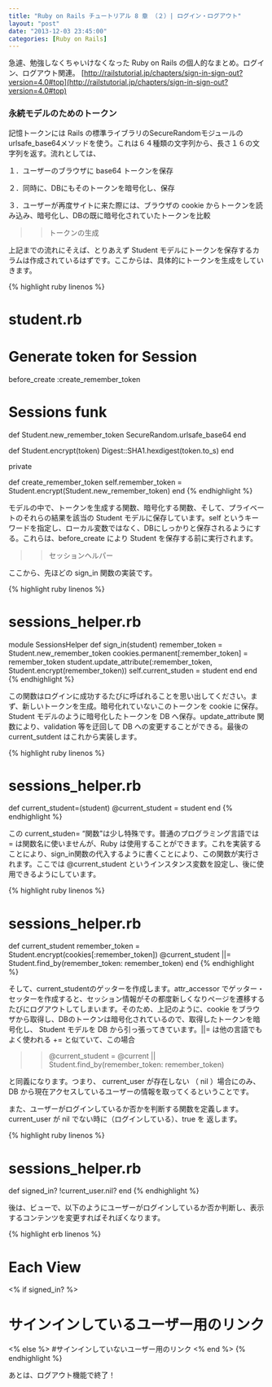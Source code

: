 ```yaml
---
title: "Ruby on Rails チュートリアル 8 章 （２）| ログイン・ログアウト"
layout: "post"
date: "2013-12-03 23:45:00"
categories: [Ruby on Rails]
---
```


急遽、勉強しなくちゃいけなくなった Ruby on Rails の個人的なまとめ。ログイン、ログアウト関連。
[http://railstutorial.jp/chapters/sign-in-sign-out?version=4.0#top](http://railstutorial.jp/chapters/sign-in-sign-out?version=4.0#top)

### 永続モデルのためのトークン

記憶トークンには Rails の標準ライブラリのSecureRandomモジュールのurlsafe_base64メソッドを使う。これは６４種類の文字列から、長さ１６の文字列を返す。流れとしては、

１．ユーザーのブラウザに base64 トークンを保存

２．同時に、DBにもそのトークンを暗号化し、保存

３．ユーザーが再度サイトに来た際には、ブラウザの cookie からトークンを読み込み、暗号化し、DBの既に暗号化されていたトークンを比較

>> トークンの生成

上記までの流れにそえば、とりあえず Student モデルにトークンを保存するカラムは作成されているはずです。ここからは、具体的にトークンを生成をしていきます。

{% highlight ruby linenos %}
# student.rb
# Generate token for Session

before_create :create_remember_token

# Sessions funk
def Student.new_remember_token
	SecureRandom.urlsafe_base64
end

def Student.encrypt(token)
	Digest::SHA1.hexdigest(token.to_s)
end

private

def create_remember_token
	self.remember_token = Student.encrypt(Student.new_remember_token)
end
{% endhighlight %}

モデルの中で、トークンを生成する関数、暗号化する関数、そして、プライベートのそれらの結果を該当の Student モデルに保存しています。self というキーワードを指定し、ローカル変数ではなく、DBにしっかりと保存されるようにする。これらは、before_create により Student を保存する前に実行されます。

>> セッションヘルパー

ここから、先ほどの sign_in 関数の実装です。

{% highlight ruby linenos %}
# sessions_helper.rb
module SessionsHelper
  def sign_in(student)
    remember_token = Student.new_remember_token
    cookies.permanent[:remember_token] = remember_token
    student.update_attribute(:remember_token, Student.encrypt(remember_token))
    self.current_studen = student
  end
end
{% endhighlight %}

この関数はログインに成功するたびに呼ばれることを思い出してください。まず、新しいトークンを生成。暗号化れていないこのトークンを cookie に保存。Student モデルのように暗号化したトークンを DB へ保存。update_attribute 関数により、validation 等を迂回して DB への変更することができる。最後の current_sutdent はこれから実装します。

{% highlight ruby linenos %}
# sessions_helper.rb
def current_student=(student)
  @current_student = student
end
{% endhighlight %}

この current_studen= “関数"は少し特殊です。普通のプログラミング言語では = は関数名に使いませんが、Ruby は使用することができます。これを実装することにより、sign_in関数の代入するように書くことにより、この関数が実行されます。ここでは @current_student というインスタンス変数を設定し、後に使用できるようにしています。

{% highlight ruby linenos %}
# sessions_helper.rb
def current_student
  remember_token = Student.encrypt(cookies[:remember_token])
  @current_student ||= Student.find_by(remember_token: remember_token)
end
{% endhighlight %}

そして、current_studentのゲッターを作成します。attr_accessor でゲッター・セッターを作成すると、セッション情報がその都度新しくなりページを遷移するたびにログアウトしてしまいます。そのため、上記のように、cookie をブラウザから取得し、DBのトークンは暗号化されているので、取得したトークンを暗号化し、 Student モデルを DB から引っ張ってきています。||= は他の言語でもよく使われる += と似ていて、この場合

>> @current_student = @current || Student.find_by(remember_token: remember_token)

と同義になります。つまり、 current_user が存在しない （ nil ）場合にのみ、DB から現在アクセスしているユーザーの情報を取ってくるということです。

また、ユーザーがログインしているか否かを判断する関数を定義します。current_user が nil でない時に（ログインしている）、true を 返します。

{% highlight ruby linenos %}
# sessions_helper.rb
def signed_in?
  !current_user.nil?
end
{% endhighlight %}

後は、ビューで、以下のようにユーザーがログインしているか否か判断し、表示するコンテンツを変更すればそれぽくなります。

{% highlight erb linenos %}
# Each View
<% if signed_in? %>
# サインインしているユーザー用のリンク
<% else %>
#サインインしていないユーザー用のリンク
<% end %>
{% endhighlight %}

あとは、ログアウト機能で終了！